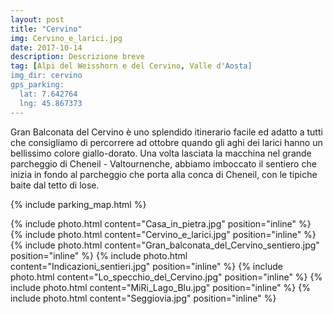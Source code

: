 ```yaml
---
layout: post
title: "Cervino"
img: Cervino_e_larici.jpg
date: 2017-10-14
description: Descrizione breve
tag: [Alpi del Weisshorn e del Cervino, Valle d'Aosta]
img_dir: cervino
gps_parking:
  lat: 7.642764
  lng: 45.867373
---
```


Gran Balconata del Cervino è uno splendido itinerario facile ed adatto a tutti che consigliamo di percorrere ad ottobre quando gli aghi dei larici hanno un bellissimo colore giallo-dorato.
Una volta lasciata la macchina nel grande parcheggio di Cheneil - Valtournenche, abbiamo imboccato il sentiero che inizia in fondo al parcheggio che porta alla conca di Cheneil, con le tipiche baite dal tetto di lose.

{% include parking_map.html %}


<div>
{% include photo.html content="Casa_in_pietra.jpg" position="inline" %}
{% include photo.html content="Cervino_e_larici.jpg" position="inline" %}
{% include photo.html content="Gran_balconata_del_Cervino_sentiero.jpg" position="inline" %}
{% include photo.html content="Indicazioni_sentieri.jpg" position="inline" %}
{% include photo.html content="Lo_specchio_del_Cervino.jpg" position="inline" %}
{% include photo.html content="MiRi_Lago_Blu.jpg" position="inline" %}
{% include photo.html content="Seggiovia.jpg" position="inline" %}
</div>
